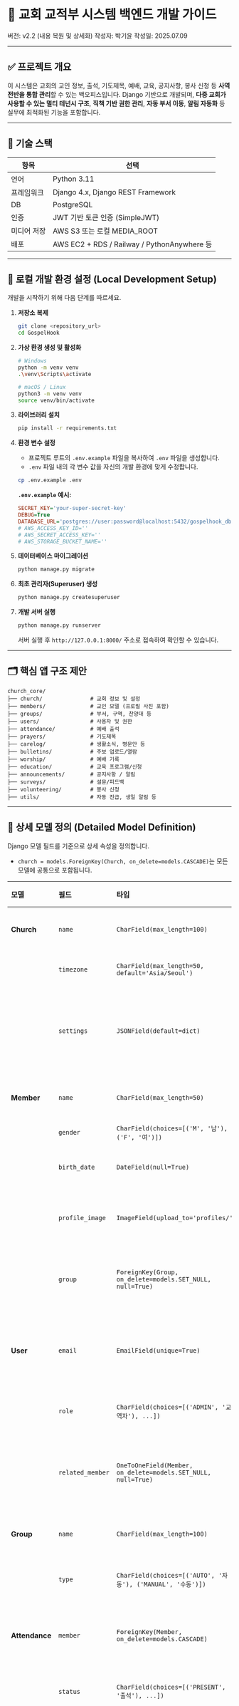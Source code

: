 # 📘 교회 교적부 시스템 백엔드 개발 가이드
버전: v2.2 (내용 복원 및 상세화)
작성자: 박기윤
작성일: 2025.07.09

---

## ✅ 프로젝트 개요

이 시스템은 교회의 교인 정보, 출석, 기도제목, 예배, 교육, 공지사항, 봉사 신청 등 **사역 전반을 통합 관리**할 수 있는 백오피스입니다.
Django 기반으로 개발되며, **다중 교회가 사용할 수 있는 멀티 테넌시 구조**, **직책 기반 권한 관리**, **자동 부서 이동**, **알림 자동화** 등 실무에 최적화된 기능을 포함합니다.

---

## 🧱 기술 스택

| 항목 | 선택 |
|------|------|
| 언어 | Python 3.11 |
| 프레임워크 | Django 4.x, Django REST Framework |
| DB | PostgreSQL |
| 인증 | JWT 기반 토큰 인증 (SimpleJWT) |
| 미디어 저장 | AWS S3 또는 로컬 MEDIA_ROOT |
| 배포 | AWS EC2 + RDS / Railway / PythonAnywhere 등 |

---

## 🚀 로컬 개발 환경 설정 (Local Development Setup)

개발을 시작하기 위해 다음 단계를 따르세요.

1.  **저장소 복제**
    ```bash
    git clone <repository_url>
    cd GospelHook
    ```

2.  **가상 환경 생성 및 활성화**
    ```bash
    # Windows
    python -m venv venv
    .\venv\Scripts\activate

    # macOS / Linux
    python3 -m venv venv
    source venv/bin/activate
    ```

3.  **라이브러리 설치**
    ```bash
    pip install -r requirements.txt
    ```

4.  **환경 변수 설정**
    - 프로젝트 루트의 `.env.example` 파일을 복사하여 `.env` 파일을 생성합니다.
    - `.env` 파일 내의 각 변수 값을 자신의 개발 환경에 맞게 수정합니다.
    ```bash
    cp .env.example .env
    ```
    **`.env.example` 예시:**
    ```ini
    SECRET_KEY='your-super-secret-key'
    DEBUG=True
    DATABASE_URL='postgres://user:password@localhost:5432/gospelhook_db'
    # AWS_ACCESS_KEY_ID=''
    # AWS_SECRET_ACCESS_KEY=''
    # AWS_STORAGE_BUCKET_NAME=''
    ```

5.  **데이터베이스 마이그레이션**
    ```bash
    python manage.py migrate
    ```

6.  **최초 관리자(Superuser) 생성**
    ```bash
    python manage.py createsuperuser
    ```

7.  **개발 서버 실행**
    ```bash
    python manage.py runserver
    ```
    서버 실행 후 `http://127.0.0.1:8000/` 주소로 접속하여 확인할 수 있습니다.

---

## 🗂 핵심 앱 구조 제안

```
church_core/
├── church/               # 교회 정보 및 설정
├── members/              # 교인 모델 (프로필 사진 포함)
├── groups/               # 부서, 구역, 찬양대 등
├── users/                # 사용자 및 권한
├── attendance/           # 예배 출석
├── prayers/              # 기도제목
├── carelog/              # 생활소식, 병문안 등
├── bulletins/            # 주보 업로드/열람
├── worship/              # 예배 기록
├── education/            # 교육 프로그램/신청
├── announcements/        # 공지사항 / 알림
├── surveys/              # 설문/피드백
├── volunteering/         # 봉사 신청
├── utils/                # 자동 진급, 생일 알림 등
```

---

## 🧾 상세 모델 정의 (Detailed Model Definition)

Django 모델 필드를 기준으로 상세 속성을 정의합니다.

- `church = models.ForeignKey(Church, on_delete=models.CASCADE)`는 모든 모델에 공통으로 포함됩니다.

| 모델 | 필드 | 타입 | 설명 |
| :--- | :--- | :--- | :--- |
| **Church** | `name` | `CharField(max_length=100)` | 교회 이름 |
| | `timezone` | `CharField(max_length=50, default='Asia/Seoul')` | 시간대 |
| | `settings` | `JSONField(default=dict)` | 교회별 커스텀 설정 |
| **Member** | `name` | `CharField(max_length=50)` | 교인 이름 |
| | `gender` | `CharField(choices=[('M', '남'), ('F', '여')])` | 성별 |
| | `birth_date` | `DateField(null=True)` | 생년월일 |
| | `profile_image`| `ImageField(upload_to='profiles/')` | 프로필 사진 |
| | `group` | `ForeignKey(Group, on_delete=models.SET_NULL, null=True)` | 소속 부서/그룹 |
| **User** | `email` | `EmailField(unique=True)` | 사용자 이메일 (ID) |
| | `role` | `CharField(choices=[('ADMIN', '교역자'), ...])` | 직책(권한) |
| | `related_member`| `OneToOneField(Member, on_delete=models.SET_NULL, null=True)` | 연결된 교인 정보 |
| **Group** | `name` | `CharField(max_length=100)` | 그룹 이름 |
| | `type` | `CharField(choices=[('AUTO', '자동'), ('MANUAL', '수동')])` | 그룹 유형 |
| **Attendance**| `member` | `ForeignKey(Member, on_delete=models.CASCADE)` | 출석 대상 교인 |
| | `status` | `CharField(choices=[('PRESENT', '출석'), ...])` | 출석 상태 |
| | `worship_type`| `CharField(max_length=50)` | 대상 예배 (주일, 수요 등) |
| **CareLog** | `member` | `ForeignKey(Member, on_delete=models.CASCADE)` | 대상 교인 |
| | `type` | `CharField(choices=[('PRAYER', '기도'), ...])` | 기록 종류 |
| | `content` | `TextField()` | 상세 내용 |

*(나머지 모델들도 위와 같은 형식으로 구체화 필요)*

---

## 🏛️ 멀티 테넌시 아키텍처 (Multi-tenancy Architecture)

이 시스템은 **Shared Database, Shared Schema** 방식을 채택하여 멀티 테넌시를 구현합니다. 이 방식은 개발 효율성과 비용 효율성이 가장 뛰어납니다.

- **구현 전략**: 모든 데이터 모델(Member, Group 등)에 `church (ForeignKey)` 필드를 포함하여 데이터를 구분합니다.
- **데이터 격리**: 사용자의 요청에서 `church_id`를 추출하여, 모든 데이터베이스 쿼리(QuerySet)가 해당 교회의 데이터에만 접근하도록 필터링하는 로직을 API의 기본 권한 클래스 또는 믹스인(Mixin)에 구현합니다. 이를 통해 데이터 유출 위험을 원천적으로 차단하고 안정성을 확보합니다.

---

## 🌐 API 엔드포인트 명세 (API Endpoint Specification)

API는 버전 관리를 위해 URL에 `v1`을 포함하며, 멀티 테넌시 데이터 격리를 위해 `church_id`를 경로 파라미터로 사용합니다.

| 기능 | HTTP Method | URL | 주요 역할 |
| :--- | :--- | :--- | :--- |
| **인증 (Auth)** | `POST` | `/api/v1/auth/token/` | 로그인 (Access/Refresh 토큰 발급) |
| | `POST` | `/api/v1/auth/token/refresh/` | Access 토큰 갱신 |
| | `GET` | `/api/v1/auth/me/` | 내 정보 확인 |
| **교회 (Church)** | `GET` | `/api/v1/churches/{church_id}/` | 소속 교회 정보 조회 |
| **교인 (Member)** | `GET`, `POST` | `/api/v1/churches/{church_id}/members/` | 교인 목록 조회, 신규 교인 등록 |
| | `GET`, `PUT`, `PATCH`, `DELETE` | `/api/v1/churches/{church_id}/members/{member_id}/` | 특정 교인 정보 조회, 수정, 삭제 |
| **그룹 (Group)** | `GET`, `POST` | `/api/v1/churches/{church_id}/groups/` | 그룹(부서, 구역 등) 목록 조회, 생성 |
| | `GET`, `PUT`, `DELETE` | `/api/v1/churches/{church_id}/groups/{group_id}/` | 특정 그룹 정보 수정, 삭제 |
| **출석 (Attendance)** | `GET`, `POST` | `/api/v1/churches/{church_id}/attendance/` | 출석 기록 조회, 생성 |
| **기도제목 (Prayer)** | `GET`, `POST` | `/api/v1/churches/{church_id}/prayers/` | 기도제목 목록 조회, 생성 |
| **심방/소식 (CareLog)**| `GET`, `POST` | `/api/v1/churches/{church_id}/care-logs/` | 심방/소식 기록 조회, 생성 |
| **주보 (Bulletin)** | `GET`, `POST` | `/api/v1/churches/{church_id}/bulletins/` | 주보 목록 조회, 업로드 |
| **교육 (Education)** | `GET`, `POST` | `/api/v1/churches/{church_id}/education/programs/` | 교육 프로그램 조회, 생성 |
| **공지 (Announcement)**| `GET`, `POST` | `/api/v1/churches/{church_id}/announcements/` | 공지사항 목록 조회, 생성 |
| **통계 (Statistics)** | `GET` | `/api/v1/churches/{church_id}/stats/attendance/` | 출석 통계 리포트 |

---

## 🔑 상세 인증 흐름 (Detailed Authentication Flow)

본 시스템은 JWT(JSON Web Token)를 사용하여 인증을 처리하며, 상세 흐름은 다음과 같습니다.

1.  **로그인**: 사용자가 이메일/비밀번호를 `/api/v1/auth/token/`으로 전송합니다.
2.  **토큰 발급**: 서버는 인증 성공 시, `Access Token`(유효기간 1시간)과 `Refresh Token`(유효기간 1주일)을 발급하여 응답합니다.
3.  **API 요청**: 클라이언트는 발급받은 `Access Token`을 `Authorization: Bearer <token>` HTTP 헤더에 담아 API를 요청합니다.
4.  **토큰 검증**: 서버는 API 요청을 받을 때마다 헤더의 `Access Token`을 검증하여 사용자를 식별하고 권한을 확인합니다.
5.  **토큰 갱신**: `Access Token`이 만료되면(401 Unauthorized 에러 발생), 클라이언트는 보관하고 있던 `Refresh Token`을 `/api/v1/auth/token/refresh/`로 보내 새로운 `Access Token`을 발급받습니다.

---

## ⚠️ 에러 응답 형식 (Error Response Format)

API의 모든 에러 응답은 일관된 JSON 구조를 따릅니다.

**에러 응답 예시:**
```json
{
  "errors": [
    {
      "status_code": 400,
      "error_code": "VALIDATION_ERROR",
      "message": "입력값이 올바르지 않습니다.",
      "field_errors": {
        "email": ["유효한 이메일 주소를 입력하세요."],
        "birth_date": ["날짜 형식이 YYYY-MM-DD여야 합니다."]
      }
    }
  ]
}
```

---

## 🔐 권한(Role) 기반 접근 제어 (RBAC)

| 직책(Role) | 주요 권한 |
|------------|------------|
| 교역자 | 전체 교인 관리, 교육/예배 생성, 기도/출석 열람 |
| 구역장 | 구역 교인 관리, 출석 및 CareLog 기록 |
| 교사 | 담당 학생 출석 및 CareLog 기록, 교육 신청 |
| 성도 | 본인 정보 확인, 주보 열람, 교육 신청, 봉사 신청 |

→ 모든 API는 `role_required` 데코레이터 또는 커스텀 권한 클래스(`permissions.py`)로 제어

---

## 🔁 자동화 기능

- 생일 알림: 매일 `birth_date`가 오늘인 교인 → 담당자에게 알림
- 자동 진급: 매년 1월, `age_min/max` 조건 기반 부서 이동
- 새가족 관리: 등록 후 1/3개월 등 주기별 리마인드
- 예배 봉사 일정 등록: 찬양대/헌금위원 등 스케줄 자동 구성 (옵션)

---

## 🔔 알림 시스템

- 알림 모델 구성 (`Announcement` + `PushLog`)
- 앱 푸시 (Firebase) 또는 문자 API 연동
- 역할 기반 대상 설정 가능 (예: "찬양대원만 보기")

---

## 📊 통계/리포트 기능

- 예배 출석 통계 (일자별/부서별)
- 교육 신청/수료율
- CareLog 기록 추이
- 새가족 정착 현황

---

## ✅ 개발 단계 제안 (4단계 로드맵)

| 단계 | 기간 | 내용 |
|------|------|------|
| 1단계 | 주차 1~2 | 교회/회원/권한 구조 + 기본 API 구축 |
| 2단계 | 주차 3 | 출석, 기도, CareLog, 교육 API |
| 3단계 | 주차 4 | 예배기록, 주보, 알림, 자동화 구현 |
| 4단계 | 주차 5~6 | 관리자 UI, 통계, 테스트, 문서화

---

## 📎 추천 개발 라이브러리

- `django-environ`: 설정 관리
- `django-storages`: S3 연동
- `drf-yasg` 또는 `drf-spectacular`: Swagger 문서 자동화
- `django-simple-history`: 이력 관리
- `celery`: 생일 알림 등 자동작업 스케줄러
- `django-role-permissions`: RBAC 구현

---

## 🎯 테스트 및 배포 전략

- 테스트: Pytest + FactoryBoy + Mock
- API 문서 자동화: Swagger
- GitHub Actions 또는 Railway CI/CD 추천
- AWS S3 + PostgreSQL + EC2 조합 권장

---

## 📌 부가 기능 (선택적 확장)

- 헌금 기록 모듈 (접근 제한 강력 설정)
- 설문/피드백 기능
- 봉사/사역 신청 시스템
- 성경 본문 자동 입력 (Bible API 연동)

---

## 🧩 확장 가능성

- PWA or React Native 앱 연동 가능
- 멀티교회 SaaS 서비스화 가능 (교회별 도메인 운영)
- 교역자 맞춤 통계 리포트, 설교 히스토리, 일정 연동

---

## 📚 문서화 자료

- ERD 다이어그램 (draw.io/dbdiagram.io)
- API 명세서 (drf-spectacular)
- Figma UI 시안 (반응형 기준)
- 관리자 사용 매뉴얼 (PDF or Notion)

---

문의 및 피드백:  
박기윤 (담당자) / 2025년 6월 기준  
